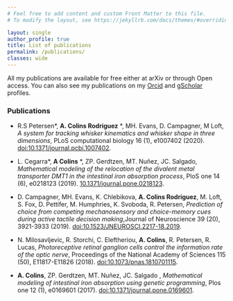```yaml
---
# Feel free to add content and custom Front Matter to this file.
# To modify the layout, see https://jekyllrb.com/docs/themes/#overriding-theme-defaults

layout: single
author_profile: true
title: List of publications
permalink: /publications/
classes: wide
---
```




All my publications are available for free either at arXiv or through Open access. You can also see my publications on my [Orcid](https://orcid.org/0000-0003-3584-2251) and [gScholar](https://scholar.google.com/citations?hl=en&user=b1yEp0YAAAAJ&view_op=list_works&sortby=pubdate) profiles.

### Publications

* R.S Petersen*, **A. Colins Rodriguez** *, MH. Evans, D. Campagner, M Loft, _A system for tracking whisker kinematics and whisker shape in three dimensions_, PLoS computational biology 16 (1), e1007402 (2020). [doi:10.1371/journal.pcbi.1007402](https://doi.org/10.1371/journal.pcbi.1007402).

* L. Cegarra*, **A Colins** *, ZP. Gerdtzen, MT. Nuñez, JC. Salgado, _Mathematical modeling of the relocation of the divalent metal transporter DMT1 in the intestinal iron absorption process_, PloS one 14 (6), e0218123 (2019). [10.1371/journal.pone.0218123](https://doi.org/10.1371/journal.pone.0218123). 

* D. Campagner, MH. Evans, K. Chlebikova, **A. Colins Rodriguez**, M. Loft, S. Fox, D. Pettifer, M. Humphries, K. Svoboda, R. Petersen, _Prediction of choice from competing mechanosensory and choice-memory cues during active tactile decision making_,Journal of Neuroscience 39 (20), 3921-3933 (2019). [doi:10.1523/JNEUROSCI.2217-18.2019](https://doi.org/10.1523/JNEUROSCI.2217-18.2019).

* N. Milosavljevic, R. Storchi, C. Eleftheriou, **A. Colins**, R. Petersen, R. Lucas, _Photoreceptive retinal ganglion cells control the information rate of the optic nerve_, Proceedings of the National Academy of Sciences 115 (50), E11817-E11826 (2018). [doi:10.1073/pnas.1810701115](https://doi.org/10.1073/pnas.1810701115).

* **A. Colins**, ZP. Gerdtzen, MT. Nuñez, JC. Salgado , _Mathematical modeling of intestinal iron absorption using genetic programming_, Plos one 12 (1), e0169601 (2017). [doi:10.1371/journal.pone.0169601](https://doi.org/10.1371/journal.pone.0169601).

